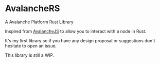 # AvalancheRS
A Avalanche Platform Rust Library

Inspired from [AvalancheJS](https://github.com/ava-labs/avalanchejs) to allow you to interact with a node in Rust.

It's my first library so if you have any design proposal or suggestions don't hesitate to open an issue.

This library is still a WIP.